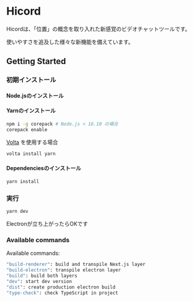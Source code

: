# Hicord

Hicordは、「位置」の概念を取り入れた新感覚のビデオチャットツールです。

使いやすさを追及した様々な新機能を備えています。

## Getting Started

### 初期インストール

#### Node.jsのインストール

#### Yarnのインストール

```bash
npm i -g corepack # Node.js < 16.10 の場合
corepack enable
```

[Volta](https://volta.sh/) を使用する場合

```bash
volta install yarn
```

#### Dependenciesのインストール

```bash
yarn install
```

### 実行

```bash
yarn dev
```

Electronが立ち上がったらOKです

### Available commands

Available commands:

```bash
"build-renderer": build and transpile Next.js layer
"build-electron": transpile electron layer
"build": build both layers
"dev": start dev version
"dist": create production electron build
"type-check": check TypeScript in project
```
